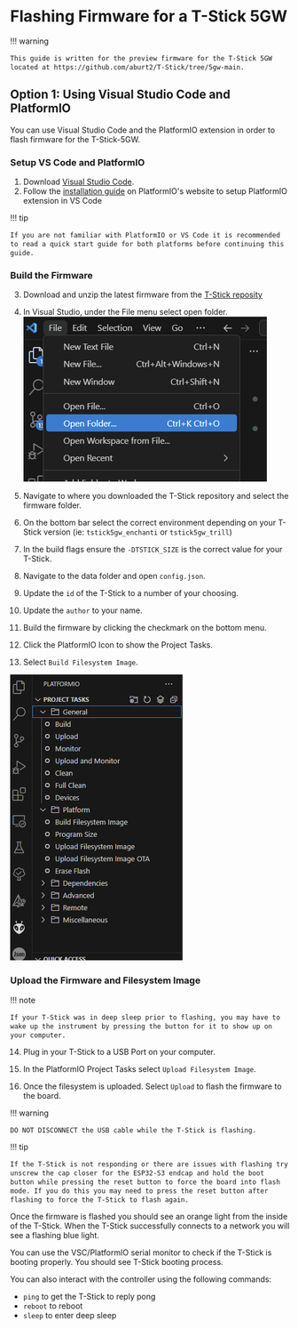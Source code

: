 # Flashing Firmware for a T-Stick 5GW

!!! warning

    This guide is written for the preview firmware for the T-Stick 5GW located at https://github.com/aburt2/T-Stick/tree/5gw-main.

## Option 1: Using Visual Studio Code and PlatformIO

You can use Visual Studio Code and the PlatformIO extension in order to flash firmware for the T-Stick-5GW.

### Setup VS Code and PlatformIO
1. Download [Visual Studio Code](https://code.visualstudio.com/download).
2. Follow the [installation guide](https://docs.platformio.org/en/latest/integration/ide/vscode.html#installation) on PlatformIO's website to setup PlatformIO extension in VS Code

!!! tip

    If you are not familiar with PlatformIO or VS Code it is recommended to read a quick start guide for both platforms before continuing this guide.

### Build the Firmware
3. Download and unzip the latest firmware from the [T-Stick reposity](https://github.com/aburt2/T-Stick/tree/5gw-main)
4. In Visual Studio, under the File menu select open folder.
  ![open folder button in VS code code](./Images/vscode-open-folder.png)
5. Navigate to where you downloaded the T-Stick repository and select the firmware folder.
6. On the bottom bar select the correct environment depending on your T-Stick version (ie: `tstick5gw_enchanti` or `tstick5gw_trill`)
7. In the build flags ensure the `-DTSTICK_SIZE` is the correct value for your T-Stick.
8. Navigate to the data folder and open `config.json`.
9. Update the `id` of the T-Stick to a number of your choosing.
10. Update the `author` to your name.

11. Build the firmware by clicking the checkmark on the bottom menu.

12. Click the PlatformIO Icon to show the Project Tasks.

13. Select `Build Filesystem Image`.

  ![PlatformIO project Tasks](./Images/vscode-project-tasks.png)
### Upload the Firmware and Filesystem Image

!!! note

    If your T-Stick was in deep sleep prior to flashing, you may have to wake up the instrument by pressing the button for it to show up on your computer.

14. Plug in your T-Stick to a USB Port on your computer.

15. In the PlatformIO Project Tasks select `Upload Filesystem Image`.

16. Once the filesystem is uploaded. Select `Upload` to flash the firmware to the board.

!!! warning

    DO NOT DISCONNECT the USB cable while the T-Stick is flashing.

!!! tip

    If the T-Stick is not responding or there are issues with flashing try unscrew the cap closer for the ESP32-S3 endcap and hold the boot button while pressing the reset button to force the board into flash mode. If you do this you may need to press the reset button after flashing to force the T-Stick to flash again.

Once the firmware is flashed you should see an orange light from the inside of the T-Stick. When the T-Stick successfully connects to a network you will see a flashing blue light.

You can use the VSC/PlatformIO serial monitor to check if the T-Stick is booting properly. You should see T-Stick booting process.

You can also interact with the controller using the following commands:

- `ping` to get the T-Stick to reply pong
- `reboot` to reboot
- `sleep` to enter deep sleep